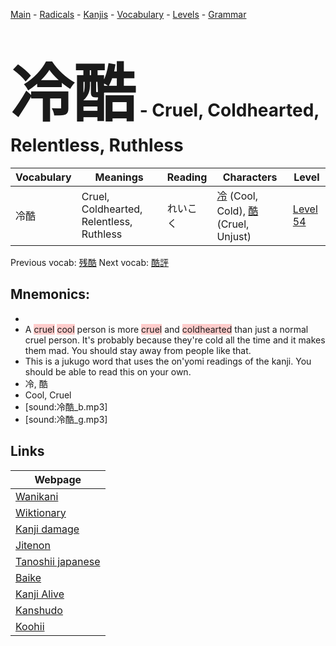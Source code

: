 <style> bigfont {font-size: 100px}</style>
[Main](../README.md) -
[Radicals](../radicals.md) -
[Kanjis](../kanjis.md) -
[Vocabulary](../vocabulary.md) -
[Levels](../levels.md) -
[Grammar](../grammar.md)
# <bigfont> 冷酷</bigfont> - Cruel, Coldhearted, Relentless, Ruthless 

| Vocabulary | Meanings | Reading | Characters | Level |
| --- | --- | --- | --- | --- |
| 冷酷 | Cruel, Coldhearted, Relentless, Ruthless | れいこく |  [冷](../kanjis/冷.md) (Cool, Cold), [酷](../kanjis/酷.md) (Cruel, Unjust) | [Level 54](../levels/wk_level54.md) |

Previous vocab: [残酷](残酷.md) Next vocab: [酷評](酷評.md) 

## Mnemonics:

* 
* A <span style="background-color:#ffcccb"> cruel</span> <span style="background-color:#ffcccb"> cool</span> person is more <span style="background-color:#ffcccb"> cruel</span> and <span style="background-color:#ffcccb"> coldhearted</span> than just a normal cruel person. It's probably because they're cold all the time and it makes them mad. You should stay away from people like that.
* This is a jukugo word that uses the on'yomi readings of the kanji. You should be able to read this on your own.
* 冷, 酷
* Cool, Cruel
* [sound:冷酷_b.mp3]
* [sound:冷酷_g.mp3]


## Links 

| Webpage |
| --- |
| [Wanikani          ](https://www.wanikani.com/kanji/冷酷) |
| [Wiktionary        ](https://en.wiktionary.org/wiki/冷酷) |
| [Kanji damage      ](http://www.kanjidamage.com/kanji/search?utf8=✓&q=冷酷) |
| [Jitenon           ](https://jitenon.com/kanji/冷酷) |
| [Tanoshii japanese ](https://www.tanoshiijapanese.com/dictionary/kanji.cfm?k=冷酷) |
| [Baike             ](https://baike.baidu.com/item/冷酷) |
| [Kanji Alive       ](https://app.kanjialive.com/冷酷) |
| [Kanshudo          ](https://www.kanshudo.com/searchmn?q=冷酷) |
| [Koohii            ](https://kanji.koohii.com/study/kanji/冷酷) |
